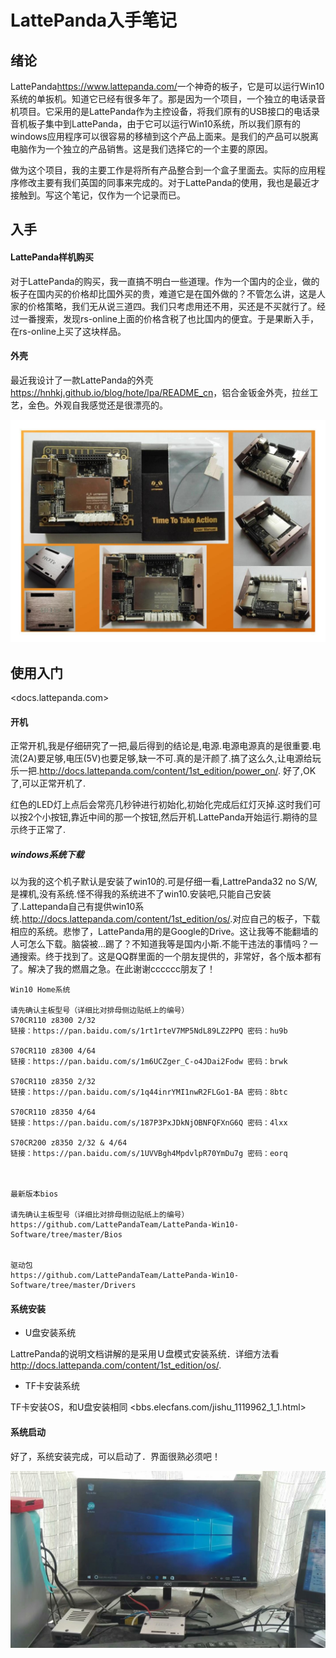 # LattePanda入手笔记


## 绪论

LattePanda<https://www.lattepanda.com/>一个神奇的板子，它是可以运行Win10系统的单扳机。知道它已经有很多年了。那是因为一个项目，一个独立的电话录音机项目。它采用的是LattePanda作为主控设备，将我们原有的USB接口的电话录音机板子集中到LattePanda，由于它可以运行Win10系统，所以我们原有的windows应用程序可以很容易的移植到这个产品上面来。是我们的产品可以脱离电脑作为一个独立的产品销售。这是我们选择它的一个主要的原因。

做为这个项目，我的主要工作是将所有产品整合到一个盒子里面去。实际的应用程序修改主要有我们英国的同事来完成的。对于LattePanda的使用，我也是最近才接触到。写这个笔记，仅作为一个记录而已。

## 入手

#### LattePanda样机购买

对于LattePanda的购买，我一直搞不明白一些道理。作为一个国内的企业，做的板子在国内买的价格却比国外买的贵，难道它是在国外做的？不管怎么讲，这是人家的价格策略，我们无从说三道四。我们只考虑用还不用，买还是不买就行了。经过一番搜索，发现rs-online上面的价格含税了也比国内的便宜。于是果断入手，在rs-online上买了这块样品。

#### 外壳

最近我设计了一款LattePanda的外壳<https://hnhkj.github.io/blog/hote/lpa/README_cn>，铝合金钣金外壳，拉丝工艺，金色。外观自我感觉还是很漂亮的。

![LattePanda.jpg](img/LattePanda.jpg)

## 使用入门

<docs.lattepanda.com>

#### 开机

正常开机,我是仔细研究了一把,最后得到的结论是,电源.电源电源真的是很重要.电流(2A)要足够,电压(5V)也要足够,缺一不可.真的是汗颜了.搞了这么久,让电源给玩乐一把.<http://docs.lattepanda.com/content/1st_edition/power_on/>. 好了,OK了,可以正常开机了.

红色的LED灯上点后会常亮几秒钟进行初始化,初始化完成后红灯灭掉.这时我们可以按2个小按钮,靠近中间的那一个按钮,然后开机.LattePanda开始运行.期待的显示终于正常了.

##### windows系统下载

以为我的这个机子默认是安装了win10的.可是仔细一看,LattrePanda32 no S/W,是裸机,没有系统.怪不得我的系统进不了win10.安装吧,只能自己安装了.Lattepanda自己有提供win10系统.<http://docs.lattepanda.com/content/1st_edition/os/>.对应自己的板子，下载相应的系统。悲惨了，LattePanda用的是Google的Drive。这让我等不能翻墙的人可怎么下载。脑袋被...踢了？不知道我等是国内小斯.不能干违法的事情吗？一通搜索。终于找到了。这是QQ群里面的一个朋友提供的，非常好，各个版本都有了。解决了我的燃眉之急。在此谢谢cccccc朋友了！

```
Win10 Home系统

请先确认主板型号（详细比对排母侧边贴纸上的编号）
S70CR110 z8300 2/32 
链接：https://pan.baidu.com/s/1rt1rteV7MP5NdL89LZ2PPQ 密码：hu9b

S70CR110 z8300 4/64
链接：https://pan.baidu.com/s/1m6UCZger_C-o4JDai2Fodw 密码：brwk

S70CR110 z8350 2/32
链接：https://pan.baidu.com/s/1q44inrYMI1nwR2FLGo1-BA 密码：8btc

S70CR110 z8350 4/64
链接：https://pan.baidu.com/s/187P3PxJDkNjOBNFQFXnG6Q 密码：4lxx

S70CR200 z8350 2/32 & 4/64
链接：https://pan.baidu.com/s/1UVVBgh4MpdvlpR70YmDu7g 密码：eorq



最新版本bios 

请先确认主板型号（详细比对排母侧边贴纸上的编号）
https://github.com/LattePandaTeam/LattePanda-Win10-Software/tree/master/Bios


驱动包
https://github.com/LattePandaTeam/LattePanda-Win10-Software/tree/master/Drivers
```

#### 系统安装

* U盘安装系统

LattrePanda的说明文档讲解的是采用Ｕ盘模式安装系统．详细方法看<http://docs.lattepanda.com/content/1st_edition/os/>.

* TF卡安装系统

TF卡安装OS，和U盘安装相同
<bbs.elecfans.com/jishu_1119962_1_1.html>

#### 系统启动

好了，系统安装完成，可以启动了．界面很熟必须吧！

![LattePanda_win10](img/LattePanda_Win10.jpg)
